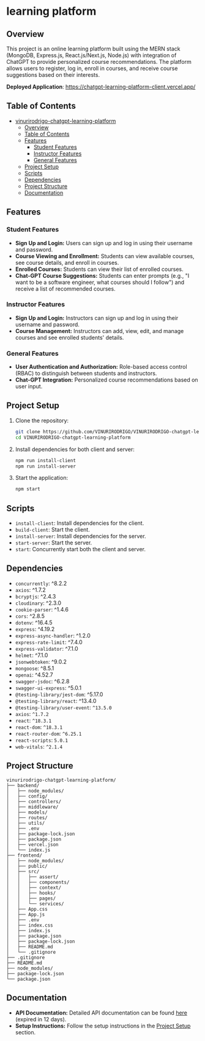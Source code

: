 # learning platform

## Overview

This project is an online learning platform built using the MERN stack (MongoDB, Express.js, React.js/Next.js, Node.js) with integration of ChatGPT to provide personalized course recommendations. The platform allows users to register, log in, enroll in courses, and receive course suggestions based on their interests.

**Deployed Application**: https://chatgpt-learning-platform-client.vercel.app/

## Table of Contents

- [vinurirodrigo-chatgpt-learning-platform](#vinurirodrigo-chatgpt-learning-platform)
  - [Overview](#overview)
  - [Table of Contents](#table-of-contents)
  - [Features](#features)
    - [Student Features](#student-features)
    - [Instructor Features](#instructor-features)
    - [General Features](#general-features)
  - [Project Setup](#project-setup)
  - [Scripts](#scripts)
  - [Dependencies](#dependencies)
  - [Project Structure](#project-structure)
  - [Documentation](#documentation)

## Features

### Student Features

- **Sign Up and Login:** Users can sign up and log in using their username and password.
- **Course Viewing and Enrollment:** Students can view available courses, see course details, and enroll in courses.
- **Enrolled Courses:** Students can view their list of enrolled courses.
- **Chat-GPT Course Suggestions:** Students can enter prompts (e.g., "I want to be a software engineer, what courses should I follow") and receive a list of recommended courses.

### Instructor Features

- **Sign Up and Login:** Instructors can sign up and log in using their username and password.
- **Course Management:** Instructors can add, view, edit, and manage courses and see enrolled students' details.

### General Features

- **User Authentication and Authorization:** Role-based access control (RBAC) to distinguish between students and instructors.
- **Chat-GPT Integration:** Personalized course recommendations based on user input.

## Project Setup

1. Clone the repository:

    ```sh
    git clone https://github.com/VINURIRODRIGO/VINURIRODRIGO-chatgpt-learning-platform.git
    cd VINURIRODRIGO-chatgpt-learning-platform
    ```

2. Install dependencies for both client and server:

    ```sh
    npm run install-client
    npm run install-server
    ```

3. Start the application:

    ```sh
    npm start
    ```

## Scripts

- `install-client`: Install dependencies for the client.
- `build-client`: Start the client.
- `install-server`: Install dependencies for the server.
- `start-server`: Start the server.
- `start`: Concurrently start both the client and server.

## Dependencies

- `concurrently`: ^8.2.2
- `axios`: ^1.7.2
- `bcryptjs`: ^2.4.3
- `cloudinary`: ^2.3.0
- `cookie-parser`: ^1.4.6
- `cors`: ^2.8.5
- `dotenv`: ^16.4.5
- `express`: ^4.19.2
- `express-async-handler`: ^1.2.0
- `express-rate-limit`: ^7.4.0
- `express-validator`: ^7.1.0
- `helmet`: ^7.1.0
- `jsonwebtoken`: ^9.0.2
- `mongoose`: ^8.5.1
- `openai`: ^4.52.7
- `swagger-jsdoc`: ^6.2.8
- `swagger-ui-express`: ^5.0.1
- `@testing-library/jest-dom`: ^5.17.0
- `@testing-library/react`: ^13.4.0
- `@testing-library/user-event`: `^13.5.0`
- `axios`: `^1.7.2`
- `react`: `^18.3.1`
- `react-dom`: `^18.3.1`
- `react-router-dom`: `^6.25.1`
- `react-scripts`: `5.0.1`
- `web-vitals`: `^2.1.4`

## Project Structure

```
vinurirodrigo-chatgpt-learning-platform/
├── backend/
│   ├── node_modules/
│   ├── config/
│   ├── controllers/
│   ├── middleware/
│   ├── models/
│   ├── routes/
│   ├── utils/
│   ├── .env
│   ├── package-lock.json
│   ├── package.json
│   ├── vercel.json
│   └── index.js
├── frontend/
│   ├── node_modules/
│   ├── public/
│   ├── src/
│   │   ├── assert/
│   │   ├── components/
│   │   ├── context/
│   │   ├── hooks/
│   │   ├── pages/
│   │   └── services/
│   ├── App.css
│   ├── App.js
│   ├── .env
│   ├── index.css
│   ├── index.js
│   ├── package.json
│   ├── package-lock.json
│   ├── README.md
│   └── .gitignore
├── .gitignore
├── README.md
├── node_modules/
├── package-lock.json
└── package.json
```

## Documentation

- **API Documentation:** Detailed API documentation can be found [here](https://app.swaggerhub.com/apis-docs/VINURI2019753/E-ChatGPT-Learning-Platform/1.0.0) (expired in 12 days).
- **Setup Instructions:** Follow the setup instructions in the [Project Setup](#project-setup) section.
